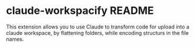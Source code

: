 # claude-workspacify README

This extension allows you to use Claude to transform code for upload into a claude workspace, by flattening folders, while encoding structurs in the file names.
